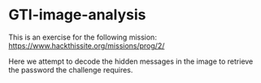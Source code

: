 # GTI-image-analysis

This is an exercise for the following mission:
  https://www.hackthissite.org/missions/prog/2/

Here we attempt to decode the hidden messages in the image to retrieve the password the challenge requires.

